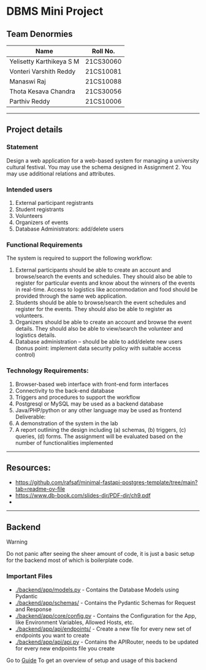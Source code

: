 # DBMS Mini Project

## Team Denormies

| Name                     | Roll No.  |
|--------------------------|-----------|
| Yelisetty Karthikeya S M | 21CS30060 |
| Vonteri Varshith Reddy   | 21CS10081 |
| Manaswi Raj              | 21CS10088 |
| Thota Kesava Chandra     | 21CS30056 |
| Parthiv Reddy            | 21CS10006 |

---

## Project details

### Statement

Design a web application for a web-based system for managing a university cultural festival. You may use the schema designed in Assignment 2. You may use additional relations and attributes.

### Intended users

1. External participant registrants
2. Student registrants
3. Volunteers
4. Organizers of events
5. Database Administrators: add/delete users

### Functional Requirements

The system is required to support the following workflow:

1. External participants should be able to create an account and browse/search the events and schedules. They should also be able to register for particular events and know about the winners of the events in real-time. Access to logistics like accommodation and food should be provided through the same web application.
2. Students should be able to browse/search the event schedules and register for the events. They should also be able to register as volunteers.
3. Organizers should be able to create an account and browse the event details. They should also be able to view/search the volunteer and logistics details.
4. Database administration – should be able to add/delete new users (bonus point: implement data security policy with suitable access control)

### Technology Requirements:

1. Browser-based web interface with front-end form interfaces
2. Connectivity to the back-end database
3. Triggers and procedures to support the workflow
4. Postgresql or MySQL may be used as a backend database
5. Java/PHP/python or any other language may be used as frontend Deliverable:
6. A demonstration of the system in the lab
7. A report outlining the design including (a) schemas, (b) triggers, (c) queries, (d) forms. The assignment will be evaluated based on the number of functionalities implemented

---

## Resources:

- <https://github.com/rafsaf/minimal-fastapi-postgres-template/tree/main?tab=readme-ov-file>
- <https://www.db-book.com/slides-dir/PDF-dir/ch9.pdf>
- 

---

## Backend

> [!WARNING]
> Do not panic after seeing the sheer amount of code, it is just a basic setup for the backend most of which is boilerplate code.

### Important Files

- [./backend/app/models.py](./backend/app/models.py) - Contains the Database Models using Pydantic
- [./backend/app/schemas/](./backend/app/schemas/) - Contains the Pydantic Schemas for Request and Response
- [./backend/app/core/config.py](./backend/app/core/config.py) - Contains the Configuration for the App, like Environment Variables, Allowed Hosts, etc.
- [./backend/app/api/endpoints/](./backend/app/api/endpoints/) - Create a new file for every new set of endpoints you want to create
- [./backend/app/api/api.py](./backend/app/api/api.py) - Contains the APIRouter, needs to be updated for every new endpoints file you create

Go to [Guide](https://github.com/rafsaf/minimal-fastapi-postgres-template/tree/main?tab=readme-ov-file#minimal-async-fastapi--postgresql-template) To get an overview of setup and usage of this backend
